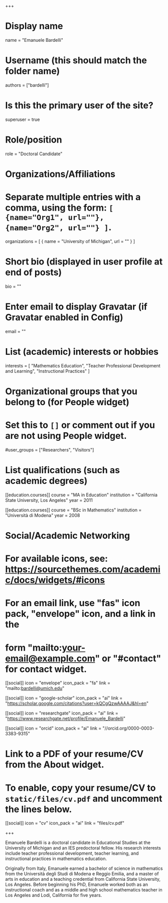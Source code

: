+++
# Display name
name = "Emanuele Bardelli"

# Username (this should match the folder name)
authors = ["bardelli"]

# Is this the primary user of the site?
superuser = true

# Role/position
role = "Doctoral Candidate"

# Organizations/Affiliations
#   Separate multiple entries with a comma, using the form: `[ {name="Org1", url=""}, {name="Org2", url=""} ]`.
organizations = [ { name = "University of Michigan", url = "" } ]

# Short bio (displayed in user profile at end of posts)
bio = ""

# Enter email to display Gravatar (if Gravatar enabled in Config)
email = ""

# List (academic) interests or hobbies
interests = [
    "Mathematics Education",
    "Teacher Professional Development and Learning",
    "Instructional Practices"
]

# Organizational groups that you belong to (for People widget)
#   Set this to `[]` or comment out if you are not using People widget.
#user_groups = ["Researchers", "Visitors"]

# List qualifications (such as academic degrees)
[[education.courses]]
  course = "MA in Education"
  institution = "California State University, Los Angeles"
  year = 2011

[[education.courses]]
  course = "BSc in Mathematics"
  institution = "Università di Modena"
  year = 2008

# Social/Academic Networking
# For available icons, see: https://sourcethemes.com/academic/docs/widgets/#icons
#   For an email link, use "fas" icon pack, "envelope" icon, and a link in the
#   form "mailto:your-email@example.com" or "#contact" for contact widget.

[[social]]
  icon = "envelope"
  icon_pack = "fa"
  link = "mailto:bardelli@umich.edu"

[[social]]
  icon = "google-scholar"
  icon_pack = "ai"
  link = "https://scholar.google.com/citations?user=kQCgQzwAAAAJ&hl=en"

[[social]]
  icon = "researchgate"
  icon_pack = "ai"
  link = "https://www.researchgate.net/profile/Emanuele_Bardelli"

[[social]]
  icon = "orcid"
  icon_pack = "ai"
  link = "//orcid.org/0000-0003-3383-9315"

# Link to a PDF of your resume/CV from the About widget.
# To enable, copy your resume/CV to `static/files/cv.pdf` and uncomment the lines below.
[[social]]
   icon = "cv"
   icon_pack = "ai"
   link = "files/cv.pdf"

+++

Emanuele Bardelli is a doctoral candidate in Educational Studies at the University of Michigan and an IES predoctoral fellow.  His research interests include teacher professional development, teacher learning, and instructional practices in mathematics education.

Originally from Italy, Emanuele earned a bachelor of science in mathematics from the Università degli Studi di Modena e Reggio Emilia, and a master of arts in education and a teaching credential from California State University, Los Angeles.  Before beginning his PhD, Emanuele worked both as an instructional coach and as a middle and high school mathematics teacher in Los Angeles and Lodi, California for five years.
